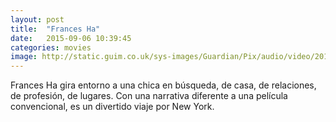 ```yaml
---
layout: post
title:  "Frances Ha"
date:   2015-09-06 10:39:45
categories: movies
image: http://static.guim.co.uk/sys-images/Guardian/Pix/audio/video/2013/7/22/1374485894612/Mickey-Sumner-and-Greta-G-001.jpg
---
```


Frances Ha gira entorno a una chica en búsqueda, de casa, de relaciones, de profesión, de lugares.
Con una narrativa diferente a una película convencional, es un divertido viaje por New York.
